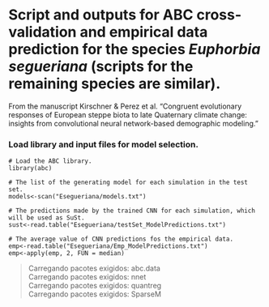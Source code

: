 Script and outputs for ABC cross-validation and empirical data
prediction for the species *Euphorbia segueriana* (scripts for the
remaining species are similar).
================

From the manuscript Kirschner & Perez et al. “Congruent evolutionary
responses of European steppe biota to late Quaternary climate change:
insights from convolutional neural network-based demographic modeling.”

### Load library and input files for model selection.

```{r}
# Load the ABC library.
library(abc)

# The list of the generating model for each simulation in the test set.
models<-scan("Esegueriana/models.txt")

# The predictions made by the trained CNN for each simulation, which will be used as SuSt.
sust<-read.table("Esegueriana/testSet_ModelPredictions.txt")

# The average value of CNN predictions fos the empirical data.
emp<-read.table("Esegueriana/Emp_ModelPredictions.txt")
emp<-apply(emp, 2, FUN = median)
```

> Carregando pacotes exigidos: abc.data  
> Carregando pacotes exigidos: nnet  
> Carregando pacotes exigidos: quantreg  
> Carregando pacotes exigidos: SparseM   